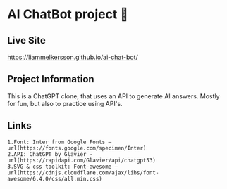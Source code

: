 # AI ChatBot project 🧠

## Live Site
https://liammelkersson.github.io/ai-chat-bot/

## Project Information
This is a ChatGPT clone, that uses an API to generate AI answers. Mostly for fun, but also to practice using API's.

## Links 
	1.Font: Inter from Google Fonts – url(https://fonts.google.com/specimen/Inter)
	2.API: ChatGPT by Glavier - url(https://rapidapi.com/Glavier/api/chatgpt53)
	3.SVG & css toolkit: Font-awesome – url(https://cdnjs.cloudflare.com/ajax/libs/font-awesome/6.4.0/css/all.min.css)
